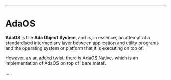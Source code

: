 -----------------------------------------------------------------------------------------------
# AdaOS

__AdaOS__ is the __Ada Object System__, and is, in essence, an attempt at a standardised
intermediary layer between application and utility programs and the operating system or
platform that it is executing on top of. 

However, as an added twist, there is [AdaOS Native](../native/native.md), which is an
implementation of AdaOS on top of 'bare metal'. 

.....




